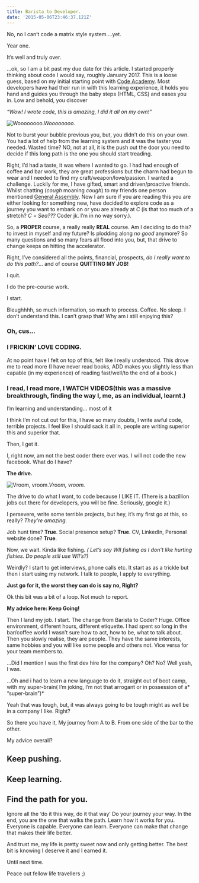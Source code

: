 ```yaml
---
title: Barista to Developer.
date: '2015-05-06T23:46:37.121Z'
---
```


No, no I can’t code a matrix style system….yet.

Year one.

It’s well and truly over.

…ok, so I am a bit past my due date for this article. I started properly thinking about code I would say, roughly January 2017. This is a loose guess, based on my initial starting point with [Code Academy](https://www.codecademy.com/). Most developers have had their run in with this learning experience, it holds you hand and guides you through the baby steps (HTML, CSS) and eases you in. Low and behold, you discover

*“Wow! I wrote code, this is amazing, I did it all on my own!”*

![Woooooooo.](https://cdn-images-1.medium.com/max/5000/1*OJkcehxAZ6QxReE5ynxPcQ.jpeg)*Woooooooo.*

Not to burst your bubble previous you, but, you didn’t do this on your own. You had a lot of help from the learning system and it was the taster you needed. Wasted time? NO, not at all, it is the push out the door you need to decide if this long path is the one you should start treading.

Right, I’d had a taste, it was where I wanted to go. I had had enough of coffee and bar work, they are great professions but the charm had begun to wear and I needed to find my craft/weapon/love/passion. I wanted a challenge. Luckily for me, I have gifted, smart and driven/proactive friends. Whilst chatting (*cough* moaning *cough*) to my friends one person mentioned [General Assembly](https://generalassemb.ly/education/web-development-immersive). Now I am sure if you are reading this you are either looking for something new, have decided to explore code as a journey you want to embark on or you are already at *C* (is that too much of a stretch? *C = Sea???* Coder jk. I’m in no way sorry.).

So, a **PROPER** course, a really really **REAL** course. Am I deciding to do this? to invest in myself and my future? Is plodding along *no good* anymore? So many questions and so many fears all flood into you, but, that drive to change keeps on hitting the accelerator.

Right, I’ve considered all the points, financial, prospects, *do I really want to do this path?*… and of course **QUITTING MY JOB!**

I quit.

I do the pre-course work.

I start.

Bleughhhh, so much information, so much to process. Coffee. No sleep. I don’t understand this. I can’t grasp that! Why am i still enjoying this?

### Oh, cus…

### I FRICKIN’ LOVE CODING.

At no point have I felt on top of this, felt like I really understood. This drove me to read more (I have never read books, ADD makes you slightly less than capable (in my experience) of reading fast/well/to the end of a book.)

### I read, I read more, I WATCH VIDEOS(this was a massive breakthrough, finding the way I, me, as an individual, learnt.)

I’m learning and understanding… most of it

I think I’m not cut out for this, I have so many doubts, I write awful code, terrible projects. I feel like I should sack it all in, people are writing superior this and superior that.

Then, I get it.

I, right now, am not the best coder there ever was. I will not code the new facebook.
 What do I have?

**The drive.**

![Vroom, vroom.](https://cdn-images-1.medium.com/max/10368/1*Syzwy10cbP3ZULmAr-IpEg.jpeg)*Vroom, vroom.*

The drive to do what I want, to code because I LIKE IT. 
(There is a bazillion jobs out there for developers, you will be fine. Seriously, google it.)

I persevere, write some terrible projects, but hey, it’s my first go at this, so really? *They’re amazing.*

Job hunt time? **True**.
Social presence setup? **True**.
CV, LinkedIn, Personal website done? **True**.

Now, we wait. Kinda like fishing.
*( Let’s say WII fishing as I don’t like hurting fishies. Do people still use WII’s?)*

Weirdly? I start to get interviews, phone calls etc. It start as as a trickle but then i start using my network. I talk to people, I apply to everything.

**Just go for it, the worst they can do is say no, Right?**

Ok this bit was a bit of a loop. Not much to report.

**My advice here: Keep Going!**

Then I land my job. I start. The change from Barista to Coder? Huge. Office environment, different hours, different etiquette. I had spent so long in the bar/coffee world I wasn’t sure how to act, how to be, what to talk about. Then you slowly realise, they are people. They have the same interests, same hobbies and you will like some people and others not. Vice versa for your team members to.

…Did I mention I was the first dev hire for the company? Oh? No? Well yeah, I was.

…Oh and i had to learn a new language to do it, straight out of boot camp, with my super-brain( I’m joking, I’m not that arrogant or in possession of a* “super-brain”)*

Yeah that was tough, but, it was always going to be tough might as well be in a company I like. Right?

So there you have it, My journey from A to B. From one side of the bar to the other.

My advice overall?

## Keep pushing.
## Keep learning.
## Find the path for you.

Ignore all the ‘do it this way, do it that way’ Do your journey your way. In the end, you are the one that walks the path. Learn how it works for you. Everyone is capable. Everyone can learn. Everyone can make that change that makes their life better.

And trust me, my life is pretty sweet now and only getting better. The best bit is knowing I deserve it and I earned it.

Until next time.

Peace out fellow life travellers ;)
